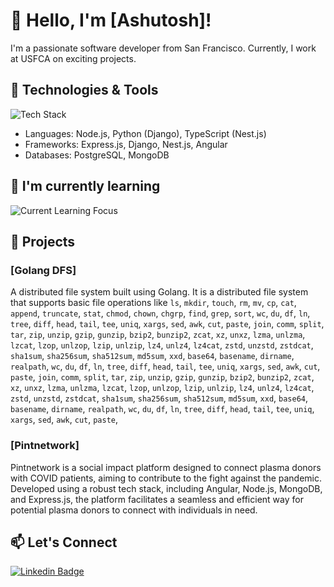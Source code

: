 # 👋 Hello, I'm [Ashutosh]!

I'm a passionate software developer from San Francisco. Currently, I work at USFCA on exciting projects.

## 🔧 Technologies & Tools

![Tech Stack](https://img.shields.io/badge/Tech%20Stack-Node.js%20%7C%20Django%20%7C%20Nest.js%20%7C%20PostgreSQL%20%7C%20MongoDB%20%7C%20Angular-blue)

- Languages: Node.js, Python (Django), TypeScript (Nest.js)
- Frameworks: Express.js, Django, Nest.js, Angular
- Databases: PostgreSQL, MongoDB

## 🌱 I'm currently learning

![Current Learning Focus](https://img.shields.io/badge/Currently%20Learning-SystemDesign-red)

## 🚀 Projects

### [Golang DFS]

A distributed file system built using Golang. It is a distributed file system that supports basic file operations like `ls`, `mkdir`, `touch`, `rm`, `mv`, `cp`, `cat`, `append`, `truncate`, `stat`, `chmod`, `chown`, `chgrp`, `find`, `grep`, `sort`, `wc`, `du`, `df`, `ln`, `tree`, `diff`, `head`, `tail`, `tee`, `uniq`, `xargs`, `sed`, `awk`, `cut`, `paste`, `join`, `comm`, `split`, `tar`, `zip`, `unzip`, `gzip`, `gunzip`, `bzip2`, `bunzip2`, `zcat`, `xz`, `unxz`, `lzma`, `unlzma`, `lzcat`, `lzop`, `unlzop`, `lzip`, `unlzip`, `lz4`, `unlz4`, `lz4cat`, `zstd`, `unzstd`, `zstdcat`, `sha1sum`, `sha256sum`, `sha512sum`, `md5sum`, `xxd`, `base64`, `basename`, `dirname`, `realpath`, `wc`, `du`, `df`, `ln`, `tree`, `diff`, `head`, `tail`, `tee`, `uniq`, `xargs`, `sed`, `awk`, `cut`, `paste`, `join`, `comm`, `split`, `tar`, `zip`, `unzip`, `gzip`, `gunzip`, `bzip2`, `bunzip2`, `zcat`, `xz`, `unxz`, `lzma`, `unlzma`, `lzcat`, `lzop`, `unlzop`, `lzip`, `unlzip`, `lz4`, `unlz4`, `lz4cat`, `zstd`, `unzstd`, `zstdcat`, `sha1sum`, `sha256sum`, `sha512sum`, `md5sum`, `xxd`, `base64`, `basename`, `dirname`, `realpath`, `wc`, `du`, `df`, `ln`, `tree`, `diff`, `head`, `tail`, `tee`, `uniq`, `xargs`, `sed`, `awk`, `cut`, `paste`,

### [Pintnetwork]

Pintnetwork is a social impact platform designed to connect plasma donors with COVID patients, aiming to contribute to the fight against the pandemic. Developed using a robust tech stack, including Angular, Node.js, MongoDB, and Express.js, the platform facilitates a seamless and efficient way for potential plasma donors to connect with individuals in need.






<!-- ## 📈 GitHub Stats

![GitHub Stats](https://github-readme-stats.vercel.app/api?username=delta619&show_icons=true&count_private=true&hide=contribs,prs&theme=radical) -->

## 📫 Let's Connect

[![Linkedin Badge](https://img.shields.io/badge/-ashutoshmalla-blue?style=flat-square&logo=Linkedin&logoColor=white&link=https://www.linkedin.com/in/ashutoshmalla/)](https://www.linkedin.com/in/ashutoshmalla/)
